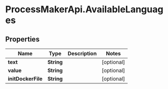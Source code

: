 # ProcessMakerApi.AvailableLanguages

## Properties

Name | Type | Description | Notes
------------ | ------------- | ------------- | -------------
**text** | **String** |  | [optional] 
**value** | **String** |  | [optional] 
**initDockerFile** | **String** |  | [optional] 



